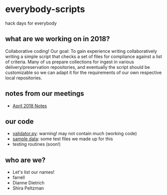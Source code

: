 # everybody-scripts
hack days for everybody

## what are we working on in 2018?
Collaborative coding! Our goal: To gain experience writing collaboratively writing a simple script that checks a set of files for compliance against a list of criteria. Many of us prepare collections for ingest in various delivery/preservation repositories, and eventually the script should be customizable so we can adapt it for the requirements of our own respective local repositories.

## notes from our meetings
* [April 2018 Notes](20180425Notes.txt)

## our code
* [validator.py](validator.py): warning! may not contain much (working code)
* [sample data](testfiles): some test files we made up for this
* testing routines (soon!)

## who are we?
* Let's list our names!
* farrell
* Dianne Dietrich
* Shira Peltzman
